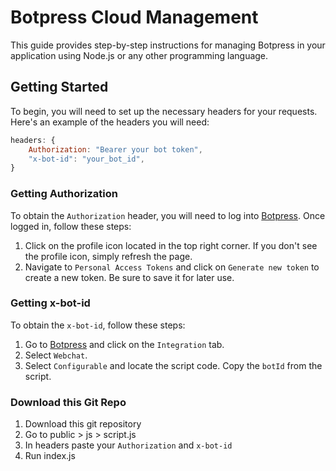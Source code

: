 # Botpress Cloud Management

This guide provides step-by-step instructions for managing Botpress in your application using Node.js or any other programming language.

## Getting Started

To begin, you will need to set up the necessary headers for your requests. Here's an example of the headers you will need:

```javascript
headers: {
    Authorization: "Bearer your bot token",
    "x-bot-id": "your_bot_id",
}
```

### Getting Authorization

To obtain the `Authorization` header, you will need to log into [Botpress](https://app.botpress.cloud/). Once logged in, follow these steps:

1. Click on the profile icon located in the top right corner. If you don't see the profile icon, simply refresh the page.
2. Navigate to `Personal Access Tokens` and click on `Generate new token` to create a new token. Be sure to save it for later use.

### Getting x-bot-id

To obtain the `x-bot-id`, follow these steps:

1. Go to [Botpress](https://app.botpress.cloud/) and click on the `Integration` tab.
2. Select `Webchat`.
3. Select `Configurable` and locate the script code. Copy the `botId` from the script.

### Download this Git Repo
1. Download this git repository
2. Go to public > js > script.js
3. In headers paste your `Authorization` and `x-bot-id`
4. Run index.js